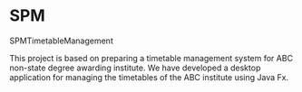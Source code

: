 # SPM
SPMTimetableManagement

This project is based on preparing a timetable management system for ABC non-state degree awarding institute. We have developed a desktop application for managing the timetables of the ABC institute using Java Fx.
